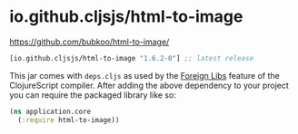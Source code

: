 # io.github.cljsjs/html-to-image

https://github.com/bubkoo/html-to-image/

[](dependency)
```clojure
[io.github.cljsjs/html-to-image "1.6.2-0"] ;; latest release
```
[](/dependency)

This jar comes with `deps.cljs` as used by the [Foreign Libs][flibs] feature
of the ClojureScript compiler. After adding the above dependency to your project
you can require the packaged library like so:

```clojure
(ns application.core
  (:require html-to-image))
```

[flibs]: https://clojurescript.org/reference/packaging-foreign-deps
